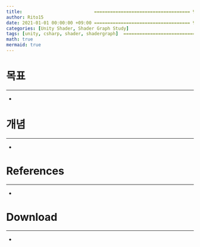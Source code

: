 ```yaml
---
title:                           ==================================== 변경!
author: Rito15
date: 2021-01-01 00:00:00 +09:00 ==================================== 변경!
categories: [Unity Shader, Shader Graph Study]
tags: [unity, csharp, shader, shadergraph]  ==================================== 변경!
math: true
mermaid: true
---
```


# 목표
---
- 

# 개념
---
- 

# References
---
- 

# Download
---
- 